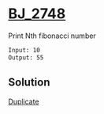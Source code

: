 # [BJ_2748](https://acmicpc.net/problem/2748)

Print Nth fibonacci number

```txt
Input: 10
Output: 55
```

## Solution

[Duplicate](./BJ_10826.md)
